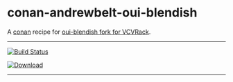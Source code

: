 # conan-andrewbelt-oui-blendish
A [conan](https://conan.io/) recipe for [oui-blendish fork for VCVRack](https://github.com/AndrewBelt/oui-blendish).
***
[![Build Status](https://dev.azure.com/qnohot/qnohot/_apis/build/status/qno.conan-andrewbelt-oui-blendish?branchName=master)](https://dev.azure.com/qnohot/qnohot/_build/latest?definitionId=13&branchName=master)

[ ![Download](https://api.bintray.com/packages/qno/conan-public/OUIBlendishVCVRack%3Aqno/images/download.svg) ](https://bintray.com/qno/conan-public/OUIBlendishVCVRack%3Aqno/_latestVersion)
***
